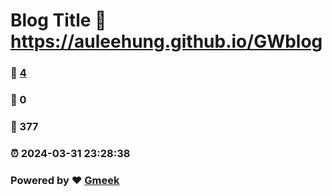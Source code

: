 # Blog Title :link: https://auleehung.github.io/GWblog 
### :page_facing_up: [4](https://auleehung.github.io/GWblog/tag.html) 
### :speech_balloon: 0 
### :hibiscus: 377 
### :alarm_clock: 2024-03-31 23:28:38 
### Powered by :heart: [Gmeek](https://github.com/Meekdai/Gmeek)

